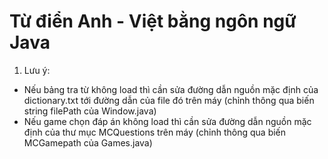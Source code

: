 # Từ điển Anh - Việt bằng ngôn ngữ Java
1. Lưu ý:
- Nếu bảng tra từ không load thì cần sửa đường dẫn nguồn mặc định của dictionary.txt tới đường dẫn của file đó trên máy (chỉnh thông qua biến string filePath của Window.java)
- Nếu game chọn đáp án không load thì cần sửa đường dẫn nguồn mặc định của thư mục MCQuestions trên máy (chỉnh thông qua biến MCGamepath của Games.java)
  
